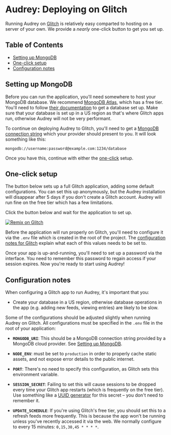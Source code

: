 
# Audrey: Deploying on Glitch

Running Audrey on [Glitch](https://glitch.com/) is relatively easy comparted to hosting on a server of your own. We provide a _nearly_ one-click button to get you set up.


## Table of Contents

  * [Setting up MongoDB](#setting-up-mongodb)
  * [One-click setup](#one-click-setup)
  * [Configuration notes](#configuration-notes)


## Setting up MongoDB

Before you can run the application, you'll need somewhere to host your MongoDB database. We recommend [MongoDB Atlas](https://www.mongodb.com/cloud/atlas), which has a free tier. You'll need to follow [their documentation](https://docs.atlas.mongodb.com/getting-started/) to get a database set up. Make sure that your database is set up in a US region as that's where Glitch apps run, otherwise Audrey will not be very performant.

To continue on deploying Audrey to Glitch, you'll need to get a [MongoDB connection string](https://docs.mongodb.com/manual/reference/connection-string/) which your provider should present to you. It will look something like this:

```
mongodb://username:password@example.com:1234/database
```

Once you have this, continue with either the [one-click](#one-click-setup) setup.


## One-click setup

The button below sets up a full Glitch application, adding some default configurations. You can set this up anonymously, but the Audrey installation will disappear after 5 days if you don't create a Glitch account. Audrey will run fine on the free tier which has a few limitations.

Click the button below and wait for the application to set up.

[![Remix on Glitch](https://cdn.glitch.com/2703baf2-b643-4da7-ab91-7ee2a2d00b5b%2Fremix-button.svg)](https://glitch.com/edit/#!/import/github/rowanmanning/audrey?MONGODB_URI=&SESSION_SECRET=&UPDATE_SCHEDULE=0,15,30,45%20*%20*%20*%20*&NODE_ENV=production)

Before the application will run properly on Glitch, you'll need to configure it via the `.env` file which is created in the root of the project. The [configuration notes for Glitch](#configuration-notes) explain what each of this values needs to be set to.

Once your app is up-and-running, you'll need to set up a password via the interface. You need to remember this password to regain access if your session expires. Now you're ready to start using Audrey!


## Configuration notes

When configuring a Glitch app to run Audrey, it's important that you:

  - Create your database in a US region, otherwise database operations in the app (e.g. adding new feeds, viewing entries) are likely to be slow.

Some of the configurations should be adjusted slightly when running Audrey on Glitch. All configurations must be specified in the `.env` file in the root of your application:

  - **`MONGODB_URI`**: This should be a MongoDB connection string provided by a MongoDB cloud provider. See [Setting up MongoDB](#setting-up-mongodb).

  - **`NODE_ENV`**: must be set to `production` in order to properly cache static assets, and not expose error details to the public internet.

  - **`PORT`**: There's no need to specify this configuration, as Glitch sets this environment variable.

  - **`SESSION_SECRET`**: Failing to set this will cause sessions to be dropped every time your Glitch app restarts (which is frequently on the free tier). Use something like a [UUID generator](https://www.uuidgenerator.net/) for this secret – you don't need to remember it.

  - **`UPDATE_SCHEDULE`**: If you're using Glitch's free tier, you should set this to a refresh feeds more frequently. This is because the app won't be running unless you've recently accessed it via the web. We normally configure to every 15 minutes: `0,15,30,45 * * * *`.
